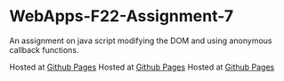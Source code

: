 # WebApps-F22-Assignment-7
An assignment on java script modifying the DOM and using anonymous callback functions.

Hosted at [Github Pages]( https://44-563-web-apps-f22.github.io/44563-webapps-assignment-7-S535530/treasure.html)
Hosted at [Github Pages]( https://44-563-web-apps-f22.github.io/44563-webapps-assignment-7-S535530/reaction.html)
Hosted at [Github Pages]( https://44-563-web-apps-f22.github.io/44563-webapps-assignment-7-S535530/cycler.html)